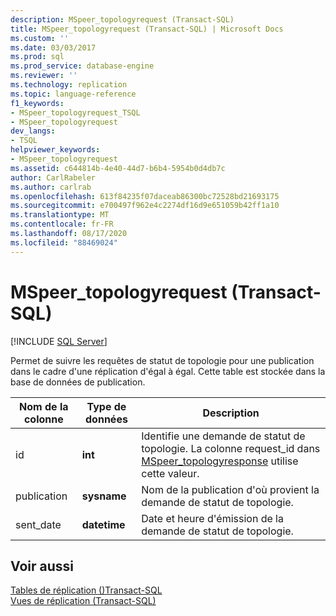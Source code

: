 ```yaml
---
description: MSpeer_topologyrequest (Transact-SQL)
title: MSpeer_topologyrequest (Transact-SQL) | Microsoft Docs
ms.custom: ''
ms.date: 03/03/2017
ms.prod: sql
ms.prod_service: database-engine
ms.reviewer: ''
ms.technology: replication
ms.topic: language-reference
f1_keywords:
- MSpeer_topologyrequest_TSQL
- MSpeer_topologyrequest
dev_langs:
- TSQL
helpviewer_keywords:
- MSpeer_topologyrequest
ms.assetid: c644814b-4e40-44d7-b6b4-5954b0d4db7c
author: CarlRabeler
ms.author: carlrab
ms.openlocfilehash: 613f84235f07daceab86300bc72528bd21693175
ms.sourcegitcommit: e700497f962e4c2274df16d9e651059b42ff1a10
ms.translationtype: MT
ms.contentlocale: fr-FR
ms.lasthandoff: 08/17/2020
ms.locfileid: "88469024"
---
```

# <a name="mspeer_topologyrequest-transact-sql"></a>MSpeer_topologyrequest (Transact-SQL)
[!INCLUDE [SQL Server](../../includes/applies-to-version/sqlserver.md)]

  Permet de suivre les requêtes de statut de topologie pour une publication dans le cadre d'une réplication d'égal à égal. Cette table est stockée dans la base de données de publication.  
  
|Nom de la colonne|Type de données|Description|  
|-----------------|---------------|-----------------|  
|id|**int**|Identifie une demande de statut de topologie. La colonne request_id dans [MSpeer_topologyresponse](../../relational-databases/system-tables/mspeer-topologyresponse-transact-sql.md) utilise cette valeur.|  
|publication|**sysname**|Nom de la publication d'où provient la demande de statut de topologie.|  
|sent_date|**datetime**|Date et heure d'émission de la demande de statut de topologie.|  
  
## <a name="see-also"></a>Voir aussi  
 [Tables de réplication &#40;&#41;Transact-SQL ](../../relational-databases/system-tables/replication-tables-transact-sql.md)   
 [Vues de réplication &#40;Transact-SQL&#41;](../../relational-databases/system-views/replication-views-transact-sql.md)  
  
  
